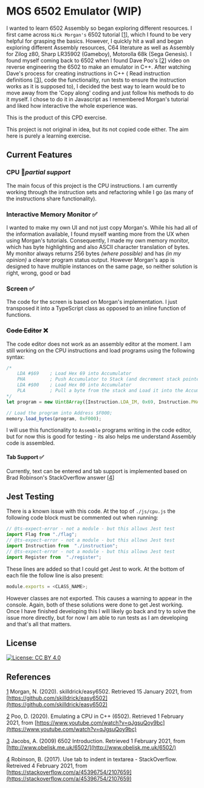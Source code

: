 # MOS 6502 Emulator (WIP)

I wanted to learn 6502 Assembly so began exploring different resources. I first came across `Nick Morgan's` 6502 tutorial [[1][1]], which I found to be very helpful for grasping the basics. However, I quickly hit a wall and began exploring different Assembly resources, C64 literature as well as Assembly for Zilog z80, Sharp LR35902 (Gameboy), Motorolla 68k (Sega Genesis). I found myself coming back to 6502 when I found Dave Poo's [[2][2]] video on reverse engineering the 6502 to make an emulator in C++. After watching Dave's process for creating instructions in C++ ( Read instruction definitions [[3][3]], code the functionality, run tests to ensure the instruction works as it is supposed to), I decided the best way to learn would be to move away from the 'Copy along' coding and just follow his methods to do it myself. I chose to do it in Javascript as I remembered Morgan's tutorial and liked how interactive the whole experience was. 

This is the product of this CPD exercise. 

This project is not original in idea, but its not copied code either. The aim here is purely a learning exercise.   



## Current Features

### CPU 💠*partial support*

The main focus of this project is the CPU instructions. I am currently working through the instruction sets and refactoring while I go (as many of the instructions share functionality). 

### Interactive Memory Monitor ✅

I wanted to make my own UI and not just copy Morgan's. While his had all of the information available, I found myself wanting more from the UX when using Morgan's tutorials. Consequently, I made my own memory monitor, which has byte highlighting and also ASCII character translation of bytes. My monitor always returns 256 bytes *(where possible)* and has *(in my opinion)* a clearer program status output. However Morgan's app is designed to have multiple instances on the same page, so neither solution is right, wrong, good or bad

### Screen ✅

The code for the screen is based on Morgan's implementation. I just transposed it into a TypeScript class as opposed to an inline function of functions. 

### ~~Code Editor~~ ❌

The code editor does not work as an assembly editor at the moment. I am still working on the CPU instructions and load programs using the following syntax:

```typescript
/*
	LDA #$69 	; Load Hex 69 into Accumulator
	PHA 	 	; Push Accumulator to Stack (and decrement stack pointer)
	LDA #$00	; Load Hex 00 into Accumulator
	PLA			; Pull a byte from the stack and Load it into the Accumulator (incrementing the Stack Pointer)
*/
let program = new Uint8Array([Instruction.LDA_IM, 0x69, Instruction.PHA, Instruction.LDA_IM, 0x00, Instruction.PLA])

// Load the program into Address $F000;
memory.load_bytes(program, 0xF000);
```

I will use this functionality to `Assemble` programs writing in the code editor, but for now this is good for testing - its also helps me understand Assembly code is assembled. 

#### Tab Support ✅

Currently, text can be entered and tab support is implemented based on Brad Robinson's StackOverflow answer [[4][4]] 

## Jest Testing 

There is a known issue with this code. At the top of `./js/cpu.js` the following code block must be commented out when running: 

```typescript
// @ts-expect-error - not a module - but this allows Jest test
import Flag from "./flag";
// @ts-expect-error - not a module - but this allows Jest test
import Instruction from  "./instruction";
// @ts-expect-error - not a module - but this allows Jest test
import Register from  "./register";
```

These lines are added so that I could get Jest to work. At the bottom of each file the follow line is also present:

```typescript
module.exports = <CLASS_NAME>;
```

However classes are not exported. This causes a warning to appear in the console. Again, both of these solutions were done to get Jest working. Once I have finished developing this I will likely go back and try to solve the issue more directly, but for now I am able to run tests as I am developing and that's all that matters. 

## License

[![License: CC BY 4.0](https://camo.githubusercontent.com/bca967b18143b8a5b2ffe78bd4a1a30f6bc21de83bd8336f748e96498af38b38/68747470733a2f2f696d672e736869656c64732e696f2f62616467652f4c6963656e73652d43432532304259253230342e302d6c69676874677265792e737667)](https://creativecommons.org/licenses/by/4.0/)


## References

[1]: https://github.com/skilldrick/6502js  "(Nick Morgan, 2020)"
[2]: https://www.youtube.com/watch?v=qJgsuQoy9bc	"(Dave Poo, 2020)"
[3]: http://www.obelisk.me.uk/6502/ "(Andrew Jacobs, 2009)"
[4]: https://stackoverflow.com/a/45396754/2107659 "Brad Robinson, 2017"

[1] Morgan, N. (2020). skilldrick/easy6502. Retrieved 15 January 2021, from [https://github.com/skilldrick/easy6502](https://github.com/skilldrick/easy6502)

[2] Poo, D. (2020). Emulating a CPU in C++ (6502). Retrieved 1 February 2021, from [https://www.youtube.com/watch?v=qJgsuQoy9bc](https://www.youtube.com/watch?v=qJgsuQoy9bc)

[3] Jacobs, A. (2009) 6502 Introduction. Retrieved 1 February 2021, from [http://www.obelisk.me.uk/6502/](http://www.obelisk.me.uk/6502/)

[4] Robinson, B. (2017). Use tab to indent in textarea - StackOverflow. Retreived 4 February 2021, from [https://stackoverflow.com/a/45396754/2107659](https://stackoverflow.com/a/45396754/2107659)